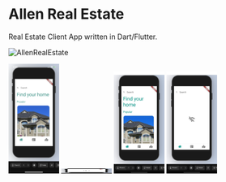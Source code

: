 # Allen Real Estate

Real Estate Client App written in Dart/Flutter.

![AllenRealEstate](https://user-images.githubusercontent.com/20821711/117556738-bb77aa80-b031-11eb-83a1-21823fbabe84.gif)


<img src="screenshots/IphoneWifi.PNG" width="100" >            <img src="screenshots/IphoneW:OWifi.PNG" width="100" height="10" > 
<img src="screenshots/AndroidWithWifi.JPG" width="100" >       <img src="screenshots/AndroidW:OWifi.JPG" width="100" > 




